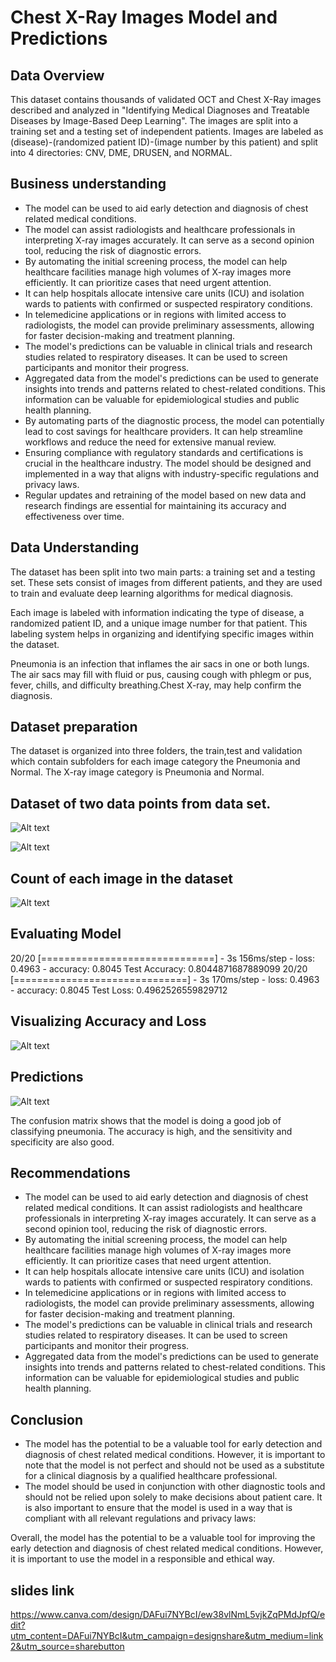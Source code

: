 #  Chest X-Ray Images Model and Predictions
 ## Data Overview
 This dataset contains thousands of validated OCT and Chest X-Ray images  described and analyzed in "Identifying Medical Diagnoses and Treatable Diseases by Image-Based Deep Learning". The images are split into a training set and a testing set of independent patients. Images are labeled as (disease)-(randomized patient ID)-(image number by this patient) and split into 4 directories: CNV, DME, DRUSEN, and NORMAL.

## Business understanding
* The model can be used to aid early detection and diagnosis of chest related medical conditions.
* The model can assist radiologists and healthcare professionals in interpreting X-ray images accurately. It can serve as a second opinion tool, reducing the risk of diagnostic errors.
* By automating the initial screening process, the model can help healthcare facilities manage high volumes of X-ray images more efficiently. It can prioritize cases that need urgent attention.
* It can help hospitals allocate intensive care units (ICU) and isolation wards to patients with confirmed or suspected respiratory conditions.
* In telemedicine applications or in regions with limited access to radiologists, the model can provide preliminary assessments, allowing for faster decision-making and treatment planning.
* The model's predictions can be valuable in clinical trials and research studies related to respiratory diseases. It can be used to screen participants and monitor their progress.
* Aggregated data from the model's predictions can be used to generate insights into trends and patterns related to chest-related conditions. This information can be valuable for epidemiological studies and public health planning.
* By automating parts of the diagnostic process, the model can potentially lead to cost savings for healthcare providers. It can help streamline workflows and reduce the need for extensive manual review.
* Ensuring compliance with regulatory standards and certifications is crucial in the healthcare industry. The model should be designed and implemented in a way that aligns with industry-specific regulations and privacy laws.
* Regular updates and retraining of the model based on new data and research findings are essential for maintaining its accuracy and effectiveness over time.

## Data Understanding
The dataset has been split into two main parts: a training set and a testing set. These sets consist of images from different patients, and they are used to train and evaluate deep learning algorithms for medical diagnosis.

Each image is labeled with information indicating the type of disease, a randomized patient ID, and a unique image number for that patient. This labeling system helps in organizing and identifying specific images within the dataset.

Pneumonia is an infection that inflames the air sacs in one or both lungs. The air sacs may fill with fluid or pus, causing cough with phlegm or pus, fever, chills, and difficulty breathing.Chest X-ray, may help confirm the diagnosis.

## Dataset preparation
The dataset is organized into three folders, the train,test and validation which contain subfolders for each image category the Pneumonia and Normal.
The X-ray image category is  Pneumonia and Normal.

## Dataset of two data points from data set.
![Alt text](images/image.png)

![Alt text](images/image-1.png)

## Count of each image in the dataset
![Alt text](images/image-2.png)

## Evaluating Model
20/20 [==============================] - 3s 156ms/step - loss: 0.4963 - accuracy: 0.8045
Test Accuracy: 0.8044871687889099
20/20 [==============================] - 3s 170ms/step - loss: 0.4963 - accuracy: 0.8045
Test Loss: 0.4962526559829712

## Visualizing Accuracy and Loss

![Alt text](images/image-3.png)

## Predictions
![Alt text](images/image-4.png)

The confusion matrix shows that the model is doing a good job of classifying pneumonia. The accuracy is high, and the sensitivity and specificity are also good.

## Recommendations

* The model can be used to aid early detection and diagnosis of chest related medical conditions. It can assist radiologists and healthcare professionals in interpreting X-ray images accurately. It can serve as a second opinion tool, reducing the risk of diagnostic errors.
* By automating the initial screening process, the model can help healthcare facilities manage high volumes of X-ray images more efficiently. It can prioritize cases that need urgent attention.
* It can help hospitals allocate intensive care units (ICU) and isolation wards to patients with confirmed or suspected respiratory conditions.
* In telemedicine applications or in regions with limited access to radiologists, the model can provide preliminary assessments, allowing for faster decision-making and treatment planning.
* The model's predictions can be valuable in clinical trials and research studies related to respiratory diseases. It can be used to screen participants and monitor their progress.
* Aggregated data from the model's predictions can be used to generate insights into trends and patterns related to chest-related conditions. This information can be valuable for epidemiological studies and public health planning.

## Conclusion

* The model has the potential to be a valuable tool for early detection and diagnosis of chest related medical conditions. However, it is important to note that the model is not perfect and should not be used as a substitute for a clinical diagnosis by a qualified healthcare professional.
* The model should be used in conjunction with other diagnostic tools and should not be relied upon solely to make decisions about patient care. It is also important to ensure that the model is used in a way that is compliant with all relevant regulations and privacy laws:

Overall, the model has the potential to be a valuable tool for improving the early detection and diagnosis of chest related medical conditions. However, it is important to use the model in a responsible and ethical way.

## slides link
https://www.canva.com/design/DAFui7NYBcI/ew38vlNmL5vjkZqPMdJpfQ/edit?utm_content=DAFui7NYBcI&utm_campaign=designshare&utm_medium=link2&utm_source=sharebutton